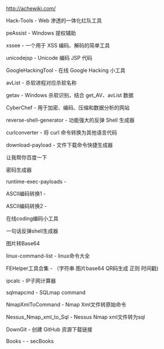 http://achewiki.com/


Hack-Tools - Web 渗透的一体化红队工具

peAssist - Windows 提权辅助

xssee - 一个用于 XSS 编码、解码的简单工具

unicodejsp - Unicode 编码 JSP 代码

GoogleHackingTool - 在线 Google Hacking 小工具

avList - 杀软进程对应杀软名称

getav - Windows 杀软识别，结合 get_AV、avList 数据

CyberChef - 用于加密、编码、压缩和数据分析的网站

reverse-shell-generator - 功能强大的反弹 Shell 生成器

curlconverter - 将 curl 命令转换为其他语言代码

download-payload - 文件下载命令快捷生成器

让我帮你百度一下

密码生成器

runtime-exec-payloads -

ASCII编码转换1 -

ASCII编码转换2 -

在线coding编码小工具

一句话反弹shell生成器

图片转Base64

linux-command-list - linux命令大全

FEHelper工具合集 - （字符串 图片base64 QR码生成 正则 时间戳)

ipcalc - IP子网计算器

sqlmapcmd - SQLmap command

NmapXmlToCommand - Nmap Xml文件转原始命令

Nessus_Nmap_xml_to_Sql - Nessus Nmap xml文件转为sql

DownGit - 创建 GitHub 资源下载链接

Books - - secBooks


